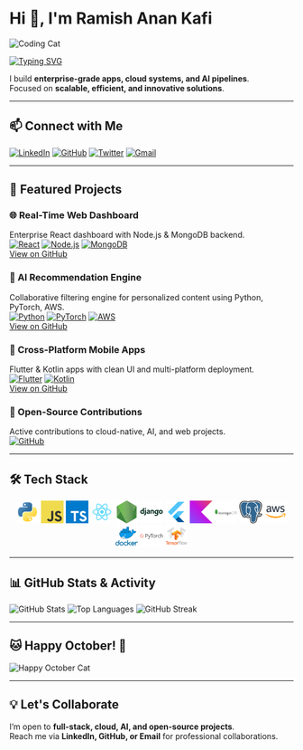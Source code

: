 # Hi 👋, I'm Ramish Anan Kafi

![Coding Cat](https://media.giphy.com/media/JIX9t2j0ZTN9S/giphy.gif)

[![Typing SVG](https://readme-typing-svg.herokuapp.com?font=Fira+Code&size=28&pause=1000&color=00ffae&width=600&lines=Full-Stack+Developer;Cloud+%26+AI+Explorer;Open-Source+Contributor)](https://github.com/kafi003)

I build **enterprise-grade apps, cloud systems, and AI pipelines**.  
Focused on **scalable, efficient, and innovative solutions**.

---

## 📫 Connect with Me

[![LinkedIn](https://img.shields.io/badge/LinkedIn-0077B5?style=for-the-badge&logo=linkedin&logoColor=white)](https://linkedin.com/in/ramishanan-kafi)
[![GitHub](https://img.shields.io/badge/GitHub-181717?style=for-the-badge&logo=github&logoColor=white)](https://github.com/kafi003)
[![Twitter](https://img.shields.io/badge/Twitter-1DA1F2?style=for-the-badge&logo=twitter&logoColor=white)](https://twitter.com/)
[![Gmail](https://img.shields.io/badge/Email-D14836?style=for-the-badge&logo=gmail&logoColor=white)](mailto:rakafi003@gmail.com)

---

## 🚀 Featured Projects

### 🌐 Real-Time Web Dashboard
Enterprise React dashboard with Node.js & MongoDB backend.  
[![React](https://img.shields.io/badge/React-20232A?style=for-the-badge&logo=react&logoColor=61DAFB)](https://reactjs.org)
[![Node.js](https://img.shields.io/badge/Node.js-339933?style=for-the-badge&logo=nodedotjs&logoColor=white)](https://nodejs.org)
[![MongoDB](https://img.shields.io/badge/MongoDB-4EA94B?style=for-the-badge&logo=mongodb&logoColor=white)](https://www.mongodb.com/)  
[View on GitHub](https://github.com/kafi003/your-repo-link)

### 🤖 AI Recommendation Engine
Collaborative filtering engine for personalized content using Python, PyTorch, AWS.  
[![Python](https://img.shields.io/badge/Python-3776AB?style=for-the-badge&logo=python&logoColor=white)](https://www.python.org)
[![PyTorch](https://img.shields.io/badge/PyTorch-EE4C2C?style=for-the-badge&logo=pytorch&logoColor=white)](https://pytorch.org)
[![AWS](https://img.shields.io/badge/AWS-232F3E?style=for-the-badge&logo=amazon-aws&logoColor=white)](https://aws.amazon.com/)  
[View on GitHub](https://github.com/kafi003/your-repo-link)

### 📱 Cross-Platform Mobile Apps
Flutter & Kotlin apps with clean UI and multi-platform deployment.  
[![Flutter](https://img.shields.io/badge/Flutter-02569B?style=for-the-badge&logo=flutter&logoColor=white)](https://flutter.dev)
[![Kotlin](https://img.shields.io/badge/Kotlin-7F52FF?style=for-the-badge&logo=kotlin&logoColor=white)](https://kotlinlang.org)  
[View on GitHub](https://github.com/kafi003/flutter-experiments)

### 🌟 Open-Source Contributions
Active contributions to cloud-native, AI, and web projects.  
[![GitHub](https://img.shields.io/badge/GitHub-181717?style=for-the-badge&logo=github&logoColor=white)](https://github.com/kafi003)

---

## 🛠️ Tech Stack

<div align="center">
<img src="https://raw.githubusercontent.com/github/explore/main/topics/python/python.png" width="40"/>
<img src="https://raw.githubusercontent.com/github/explore/main/topics/javascript/javascript.png" width="40"/>
<img src="https://raw.githubusercontent.com/github/explore/main/topics/typescript/typescript.png" width="40"/>
<img src="https://raw.githubusercontent.com/github/explore/main/topics/react/react.png" width="40"/>
<img src="https://raw.githubusercontent.com/github/explore/main/topics/nodejs/nodejs.png" width="40"/>
<img src="https://raw.githubusercontent.com/github/explore/main/topics/django/django.png" width="40"/>
<img src="https://raw.githubusercontent.com/github/explore/main/topics/flutter/flutter.png" width="40"/>
<img src="https://raw.githubusercontent.com/github/explore/main/topics/kotlin/kotlin.png" width="40"/>
<img src="https://raw.githubusercontent.com/github/explore/main/topics/mongodb/mongodb.png" width="40"/>
<img src="https://raw.githubusercontent.com/github/explore/main/topics/postgresql/postgresql.png" width="40"/>
<img src="https://raw.githubusercontent.com/github/explore/main/topics/aws/aws.png" width="40"/>
<img src="https://raw.githubusercontent.com/github/explore/main/topics/docker/docker.png" width="40"/>
<img src="https://raw.githubusercontent.com/github/explore/main/topics/pytorch/pytorch.png" width="40"/>
<img src="https://raw.githubusercontent.com/github/explore/main/topics/tensorflow/tensorflow.png" width="40"/>
</div>

---

## 📊 GitHub Stats & Activity

![GitHub Stats](https://github-readme-stats.vercel.app/api?username=kafi003&show_icons=true&theme=radical&count_private=true&hide_border=true)
![Top Languages](https://github-readme-stats.vercel.app/api/top-langs/?username=kafi003&layout=compact&theme=radical&hide_border=true)
![GitHub Streak](https://github-readme-streak-stats.herokuapp.com/?user=kafi003&theme=radical&hide_border=true)

---

## 🐱 Happy October! 🎃

![Happy October Cat](https://media.giphy.com/media/13borq7Zo2kulO/giphy.gif)

---

## 💡 Let's Collaborate

I’m open to **full-stack, cloud, AI, and open-source projects**.  
Reach me via **LinkedIn, GitHub, or Email** for professional collaborations.

